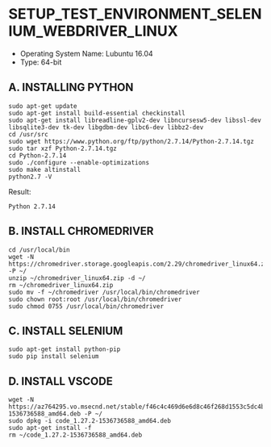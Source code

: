 # SETUP_TEST_ENVIRONMENT_SELENIUM_WEBDRIVER_LINUX

* Operating System Name: Lubuntu 16.04
* Type: 64-bit


## A. INSTALLING PYTHON
```
sudo apt-get update
sudo apt-get install build-essential checkinstall
sudo apt-get install libreadline-gplv2-dev libncursesw5-dev libssl-dev libsqlite3-dev tk-dev libgdbm-dev libc6-dev libbz2-dev
cd /usr/src
sudo wget https://www.python.org/ftp/python/2.7.14/Python-2.7.14.tgz
sudo tar xzf Python-2.7.14.tgz
cd Python-2.7.14
sudo ./configure --enable-optimizations
sudo make altinstall
python2.7 -V
```
Result:
```
Python 2.7.14
```
## B. INSTALL CHROMEDRIVER

```
cd /usr/local/bin
wget -N https://chromedriver.storage.googleapis.com/2.29/chromedriver_linux64.zip -P ~/
unzip ~/chromedriver_linux64.zip -d ~/
rm ~/chromedriver_linux64.zip
sudo mv -f ~/chromedriver /usr/local/bin/chromedriver
sudo chown root:root /usr/local/bin/chromedriver
sudo chmod 0755 /usr/local/bin/chromedriver
```

## C. INSTALL SELENIUM
```
sudo apt-get install python-pip
sudo pip install selenium
```

## D. INSTALL VSCODE
```
wget -N https://az764295.vo.msecnd.net/stable/f46c4c469d6e6d8c46f268d1553c5dc4b475840f/code_1.27.2-1536736588_amd64.deb -P ~/
sudo dpkg -i code_1.27.2-1536736588_amd64.deb
sudo apt-get install -f
rm ~/code_1.27.2-1536736588_amd64.deb
```